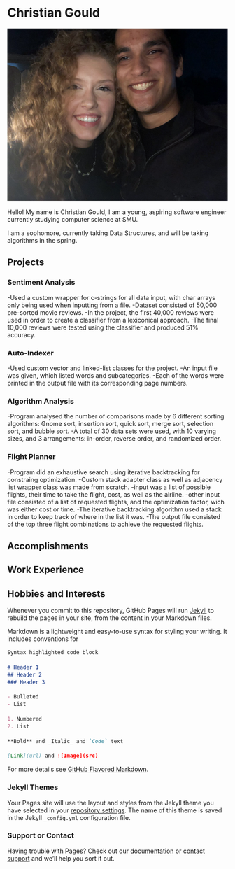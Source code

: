 # Christian Gould

<img src="IMG_4508.jpg" alt="Christian Gould picture"
	title="ChristianPic"  width = "512px" height = "394px"/>

Hello! My name is Christian Gould, I am a young, aspiring software engineer currently studying computer science at SMU.

I am a sophomore, currently taking Data Structures, and will be taking algorithms in the spring.
## Projects

### Sentiment Analysis

-Used a custom wrapper for c-strings for all data input, with char arrays only being used when inputting from a file.
-Dataset consisted of 50,000 pre-sorted movie reviews.
-In the project, the first 40,000 reviews were used in order to create a classifier from a lexiconical approach.
-The final 10,000 reviews were tested using the classifier and produced 51% accuracy.

### Auto-Indexer

-Used custom vector and linked-list classes for the project.
-An input file was given, which listed words and subcategories.
-Each of the words were printed in the output file with its corresponding page numbers.

### Algorithm Analysis

-Program analysed the number of comparisons made by 6 different sorting algorithms: 
  Gnome sort, insertion sort, quick sort, merge sort, selection sort, and bubble sort.
-A total of 30 data sets were used, with 10 varying sizes, and 3 arrangements:
  in-order, reverse order, and randomized order.
  
 ### Flight Planner
 -Program did an exhaustive search using iterative backtracking for constraing optimization.
 -Custom stack adapter class as well as adjacency list wrapper class was made from scratch.
 -input was a list of possible flights, their time to take the flight, cost, as well as the airline.
 -other input file consisted of a list of requested flights, and the optimization factor, wich was either cost or time.
 -The iterative backtracking algorithm used a stack in order to keep track of where in the list it was.
 -The output file consisted of the top three flight combinations to achieve the requested flights.
## Accomplishments

## Work Experience

## Hobbies and Interests





Whenever you commit to this repository, GitHub Pages will run [Jekyll](https://jekyllrb.com/) to rebuild the pages in your site, from the content in your Markdown files.


Markdown is a lightweight and easy-to-use syntax for styling your writing. It includes conventions for

```markdown
Syntax highlighted code block

# Header 1
## Header 2
### Header 3

- Bulleted
- List

1. Numbered
2. List

**Bold** and _Italic_ and `Code` text

[Link](url) and ![Image](src)
```

For more details see [GitHub Flavored Markdown](https://guides.github.com/features/mastering-markdown/).

### Jekyll Themes

Your Pages site will use the layout and styles from the Jekyll theme you have selected in your [repository settings](https://github.com/Gouldilocks/GouldiWeb/settings). The name of this theme is saved in the Jekyll `_config.yml` configuration file.

### Support or Contact

Having trouble with Pages? Check out our [documentation](https://docs.github.com/categories/github-pages-basics/) or [contact support](https://github.com/contact) and we’ll help you sort it out.
